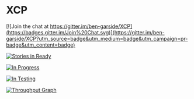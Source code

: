 # XCP

[![Join the chat at https://gitter.im/ben-garside/XCP](https://badges.gitter.im/Join%20Chat.svg)](https://gitter.im/ben-garside/XCP?utm_source=badge&utm_medium=badge&utm_campaign=pr-badge&utm_content=badge)

[![Stories in Ready](https://badge.waffle.io/ben-garside/XCP.svg?label=ready&title=Ready)](http://waffle.io/ben-garside/XCP) 

[![In Progress](https://badge.waffle.io/ben-garside/XCP.svg?label=in%20progress&title=In%20progress)](http://waffle.io/ben-garside/XCP)

[![In Testing](https://badge.waffle.io/ben-garside/XCP.svg?label=testing&title=testing)](http://waffle.io/ben-garside/XCP)


[![Throughput Graph](https://graphs.waffle.io/ben-garside/XCP/throughput.svg)](https://waffle.io/ben-garside/XCP/metrics)
